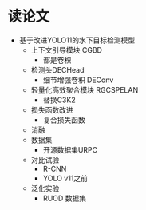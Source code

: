 # 读论文

- 基于改进YOLO11的水下目标检测模型
    - 上下文引导模块 CGBD
        - 都是卷积
    - 检测头DECHead
        - 细节增强卷积 DEConv
    - 轻量化高效聚合模块 RGCSPELAN
        - 替换C3K2
    - 损失函数改进
        - 复合损失函数
    - 消融
    - 数据集
        - 开源数据集URPC
    - 对比试验
        - R-CNN
        - YOLO v11之前
    - 泛化实验
        - RUOD 数据集
